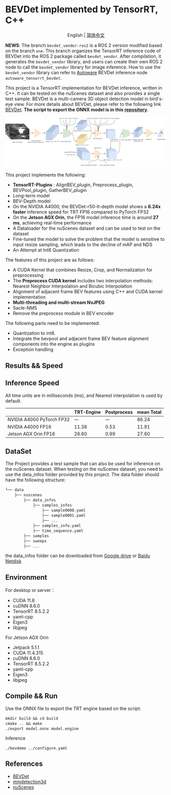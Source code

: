 # BEVDet implemented by TensorRT, C++

<div align="center">

English | [简体中文](doc/README_zh-CN.md)

</div>

**NEWS**: The branch `bevdet_vendor-ros2` is a ROS 2 version modified based on the branch `one`. This branch organizes the TensorRT inference code of BEVDet into the ROS 2 package called `bevdet_vendor`. After compilation, it generates the `bevdet_vendor` library, and users can create their own ROS 2 node to call the `bevdet_vendor` library for image inference. How to use the `bevdet_vendor` library can refer to [Autoware](https://github.com/autowarefoundation/autoware.universe) BEVDet inference node `autoware_tensorrt_bevdet`.

This project is a TensorRT implementation for BEVDet inference, written in C++. It can be tested on the nuScenes dataset and also provides a single test sample. BEVDet is a multi-camera 3D object detection model in bird's-eye view. For more details about BEVDet, please refer to the following link [BEVDet](https://github.com/HuangJunJie2017/BEVDet). **The script to export the ONNX model is in this [repository](https://github.com/LCH1238/BEVDet)**.

![图](doc/BEVDet-TensorRT.png)


This project implements the following:
- **TensorRT-Plugins** : AlignBEV_plugin, Preprocess_plugin, BEVPool_plugin, GatherBEV_plugin
- Long-term model
- BEV-Depth model
- On the NVIDIA A4000, the BEVDet-r50-lt-depth model shows a __6.24x faster__ inference speed for TRT FP16 compared to PyTorch FP32
- On the __Jetson AGX Orin__, the FP16 model inference time is around __27 ms__, achieving real-time performance
- A Dataloader for the nuScenes dataset and can be used to test on the dataset
- Fine-tuned the model to solve the problem that the model is sensitive to input resize sampling, which leads to the decline of mAP and NDS
- An Attempt at Int8 Quantization

The features of this project are as follows:
- A CUDA Kernel that combines Resize, Crop, and Normalization for preprocessing
- The __Preprocess CUDA kernel__ includes two interpolation methods: Nearest Neighbor Interpolation and Bicubic Interpolation
- Alignment of adjacent frame BEV features using C++ and CUDA kernel implementation
- __Multi-threading and multi-stream NvJPEG__
- Sacle-NMS
- Remove the preprocess module in BEV encoder

  
The following parts need to be implemented:
- Quantization to int8.
- Integrate the bevpool and adjacent frame BEV feature alignment components into the engine as plugins
- Exception handling


## Results && Speed
## Inference Speed
All time units are in milliseconds (ms), and Nearest interpolation is used by default.

|| TRT-Engine |Postprocess|mean Total |   
|---|---|---|---|
|NVIDIA A4000 PyTorch FP32| — |—|86.24|  
|NVIDIA A4000 FP16|11.38|0.53|11.91|  
|Jetson AGX Orin FP16|26.60|0.99|27.60|


<!-- *Note: The inference time of the module refers to the time of a frame, while the total time is calculated as the average time of 200 frames.*

## Results
|Model   |Description       |mAP   |NDS    |Infer time|
|---     |---               |---   |---    |---       |
|Pytorch |                  |0.3972|0.5074|96.052|
|Pytorch |LSS accelerate<sup>1</sup>   |0.3787|0.4941|86.236|
|Trt FP32|Python Preprocess<sup>2</sup>|0.3776|0.4936|25.534|
|Trt FP32|Bicubic sampler<sup>3</sup>  |0.3723|0.3895|33.960|
|Trt FP32|Nearest sampler<sup>4</sup>  |0.3703|0.4884|25.534|
|Trt FP16|Nearest sampler   |0.3702|0.4883|13.817|
|Pytorch |Nearest sampler <sup>5</sup>   |0.3989|0.5169|——|
|Pytorch |LSS accelerate <sup>5</sup>  |0.3800| 0.4997|——|
|Trt FP16| <sup>5</sup>|0.3785| 0.5013  | 12.738

*Note: The PyTorch model does not include preprocessing time, and all models were tested on an NVIDIA A4000 GPU*
1. LSS accelerate refers to the process of pre-computing and storing the data used for BEVPool mapping during the View Transformer stage to improve inference speed. The pre-stored data is calculated based on the camera's intrinsic and extrinsic parameters. Due to slight differences in the intrinsic and extrinsic parameters of certain scenes in nuScenes, enabling the LSS accelerate can result in a decrease in precision. However, if the camera's intrinsic parameters remain unchanged and the extrinsic parameters between the camera coordinate system and the Ego coordinate system also remain unchanged, using LSS Accelerate will not result in a decrease in precision.
2. Some networks are very sensitive to input, and the Pytorch models use PIL's resize function with default Bicubic interpolation for preprocessing. During inference, neither OpenCV's Bicubic interpolation nor our own implementation of Bicubic interpolation can achieve the accuracy of Pytorch. We speculate that the network may be slightly overfitting or learning certain features of the sampler, which leads to a decrease in accuracy when the interpolation method is changed. Here, using Python preprocessing as input, it can be seen that the accuracy of the TRT model does not decrease in some cases
3. If as stated in point 2, we use our own implementation of Bicubic interpolation, it cannot achieve the performance of Python preprocessing.
4. Nearest is 20 times slower than Bicubic and will be used as the default sampling method.
5. Fine-tune the network, and the preprocess uses the resize based on Nearest sampling implemented in C++. After fine-tuning, the network is adapted to Nearest sampling -->

## DataSet
The Project provides a test sample that can also be used for inference on the nuScenes dataset. When testing on the nuScenes dataset, you need to use the data_infos folder provided by this project. The data folder should have the following structure:

    └── data
        ├── nuscenes
            ├── data_infos
                ├── samples_infos
                    ├── sample0000.yaml
                    ├── sample0001.yaml
                    ├── ...
                ├── samples_info.yaml
                ├── time_sequence.yaml
            ├── samples
            ├── sweeps
            ├── ...
the data_infos folder can be downloaded from [Google drive](https://drive.google.com/file/d/1RkjzvDJH4ZapYpeGZerQ6YZyervgE1UK/view?usp=drive_link) or [Baidu Netdisk](https://pan.baidu.com/s/1TyPoP6OPbkvD9xDRE36qxw?pwd=pa1v)

## Environment
For desktop or server：

- CUDA 11.8
- cuDNN 8.6.0
- TensorRT 8.5.2.2
- yaml-cpp
- Eigen3
- libjpeg

For Jetson AGX Orin

- Jetpack 5.1.1
- CUDA 11.4.315
- cuDNN 8.6.0
- TensorRT 8.5.2.2
- yaml-cpp
- Eigen3
- libjpeg

  
## Compile && Run
Use the ONNX file to export the TRT engine based on the script:
```shell
mkdir build && cd build
cmake .. && make
./export model.onnx model.engine
```
<!-- ONNX files, cound be downloaded from [Baidu Netdisk](https://pan.baidu.com/s/1zkfNdFNilkq4FikMCet5PQ?pwd=bp3z) or [Google Drive](https://drive.google.com/drive/folders/1jSGT0PhKOmW3fibp6fvlJ7EY6mIBVv6i?usp=drive_link) -->

Inference

```shell
./bevdemo ../configure.yaml
```


## References
- [BEVDet](https://github.com/HuangJunJie2017/BEVDet)
- [mmdetection3d](https://github.com/open-mmlab/mmdetection3d)
- [nuScenes](https://www.nuscenes.org/)
